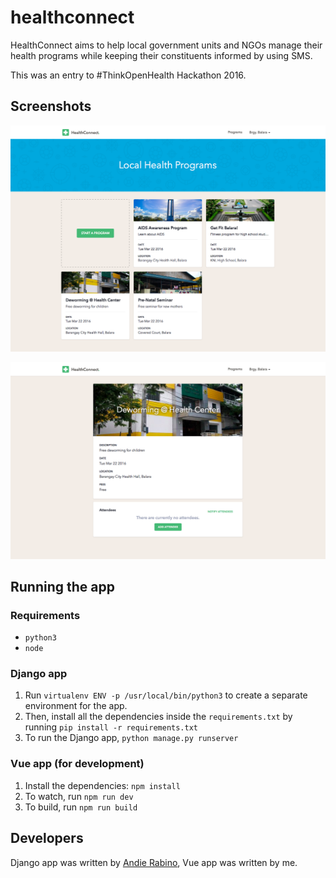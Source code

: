 # healthconnect

HealthConnect aims to help local government units and NGOs manage their health programs while keeping their constituents informed by using SMS.

This was an entry to #ThinkOpenHealth Hackathon 2016.

## Screenshots

![Landing page](/screenshots/index.png)

![Program page](/screenshots/program.png)

## Running the app

### Requirements

- `python3`
- `node`

### Django app
1. Run `virtualenv ENV -p /usr/local/bin/python3` to create a separate environment for the app.
2. Then, install all the dependencies inside the `requirements.txt` by running `pip install -r requirements.txt`
3. To run the Django app, `python manage.py runserver`

### Vue app (for development)
1. Install the dependencies: `npm install`
2. To watch, run `npm run dev`
3. To build, run `npm run build`

## Developers
Django app was written by [Andie Rabino](https://github.com/heyandie), Vue app was written by me.
